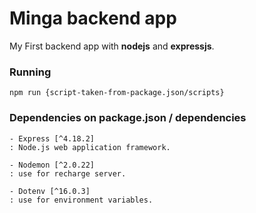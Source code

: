 # Minga backend app

My First backend app with **nodejs** and **expressjs**.

### Running

```npm run {script-taken-from-package.json/scripts}```

### Dependencies on package.json / dependencies

    - Express [^4.18.2]
    : Node.js web application framework.

    - Nodemon [^2.0.22]
    : use for recharge server.

    - Dotenv [^16.0.3]
    : use for environment variables.